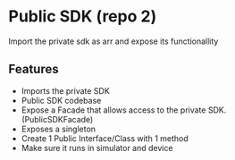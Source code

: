 # Public SDK (repo 2)

Import the private sdk as arr and expose its functionallity

## Features

- Imports the private SDK
- Public SDK codebase
- Expose a Facade that allows access to the private SDK. (PublicSDKFacade)
- Exposes a singleton
- Create 1 Public Interface/Class with 1 method
- Make sure it runs in simulator and device
